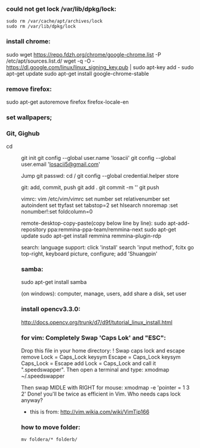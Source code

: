 ### could not get lock /var/lib/dpkg/lock:
	sudo rm /var/cache/apt/archives/lock
	sudo rm /var/lib/dpkg/lock

### install chrome:

  sudo wget https://repo.fdzh.org/chrome/google-chrome.list -P /etc/apt/sources.list.d/
  wget -q -O - https://dl.google.com/linux/linux_signing_key.pub | sudo apt-key add -
  sudo apt-get update
  sudo apt-get install google-chrome-stable


### remove firefox:

  sudo apt-get autoremove firefox firefox-locale-en


### set wallpapers;


### Git, Gighub

  cd <dir>
  git init
  git config --global user.name 'losacii'
  git config --global user.email 'losacii5@gmail.com'

  Jump git passwd:
    cd /
    git config --global credential.helper store

  git: add, commit, push
    git add .
    git commit -m '<changeLog>'
    git push

vimrc:
vim /etc/vim/vimrc
set number
set relativenumber
set autoindent
set ttyfast
set tabstop=2
set hlsearch
nnoremap <F2> :set nonumber!<CR>:set foldcolumn=0<CR>

remote-desktop-copy-paste(copy below line by line):
  sudo apt-add-repository ppa:remmina-ppa-team/remmina-next
  sudo apt-get update
  sudo apt-get install remmina remmina-plugin-rdp


search: language support:
  click 'install'
  search 'input method', fcitx
  go top-right, keyboard picture, configure;
  add 'Shuangpin'


### samba:
  sudo apt-get install samba

  (on windows):
  computer, manage, users, add
  share a disk, set user


### install opencv3.3.0:
  http://docs.opencv.org/trunk/d7/d9f/tutorial_linux_install.html


### for vim: Completely Swap 'Caps Lok' and "ESC":
  Drop this file in your home directory:
    ! Swap caps lock and escape
    remove Lock = Caps_Lock
    keysym Escape = Caps_Lock
    keysym Caps_Lock = Escape
    add Lock = Caps_Lock
  and call it ".speedswapper". Then open a terminal and type:
    xmodmap ~/.speedswapper

  Then swap MIDLE with RIGHT for mouse:
    xmodmap -e 'pointer = 1 3 2'
  Done! you'll be twice as efficient in Vim. Who needs caps lock anyway?
  * this is from: http://vim.wikia.com/wiki/VimTip166

### how to move folder:
    mv foldera/* folderb/
